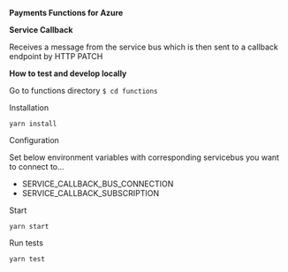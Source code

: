 **Payments Functions for Azure**

**Service Callback**

Receives a message from the service bus which is then sent to a callback endpoint by HTTP PATCH

**How to test and develop locally**

Go to functions directory `$ cd functions`

Installation


`yarn install`

Configuration

Set below environment variables with corresponding servicebus you want to connect to...

- SERVICE_CALLBACK_BUS_CONNECTION
- SERVICE_CALLBACK_SUBSCRIPTION

Start

`yarn start` 


Run tests

`yarn test`
